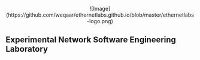 <p align="center">
![Image](https://github.com/weqaar/ethernetlabs.github.io/blob/master/ethernetlabs-logo.png)

## **Experimental Network Software Engineering Laboratory**
</center>
